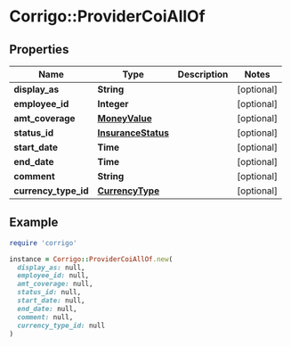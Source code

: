 # Corrigo::ProviderCoiAllOf

## Properties

| Name | Type | Description | Notes |
| ---- | ---- | ----------- | ----- |
| **display_as** | **String** |  | [optional] |
| **employee_id** | **Integer** |  | [optional] |
| **amt_coverage** | [**MoneyValue**](MoneyValue.md) |  | [optional] |
| **status_id** | [**InsuranceStatus**](InsuranceStatus.md) |  | [optional] |
| **start_date** | **Time** |  | [optional] |
| **end_date** | **Time** |  | [optional] |
| **comment** | **String** |  | [optional] |
| **currency_type_id** | [**CurrencyType**](CurrencyType.md) |  | [optional] |

## Example

```ruby
require 'corrigo'

instance = Corrigo::ProviderCoiAllOf.new(
  display_as: null,
  employee_id: null,
  amt_coverage: null,
  status_id: null,
  start_date: null,
  end_date: null,
  comment: null,
  currency_type_id: null
)
```

